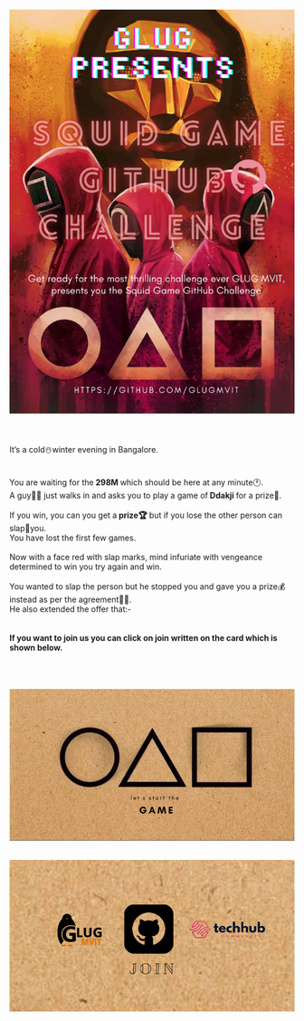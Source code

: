 <br/>![poster](https://github.com/shreyan55/assets/blob/main/WhatsApp%20Image%202022-01-22%20at%2014.02.04.jpeg)<br/>
<br/>
<br/>
<br/>
It’s a cold☃️winter evening in Bangalore.<br/>
<br/>
<br/>
You are waiting for the<b> 298M </b>which should be here at any minute🕐.<br/>
A guy👨‍💼 just walks in and asks you to play a game of<b> Ddakji </b> for a prize🎁.<br/><br/>
If you win, you can you get a<b> prize🏆</b> but if you lose the other person can slap👋you. <br/>
You have lost the first few games.
<br/>
<br/>
Now with a face red with slap marks, mind infuriate  with vengeance determined to win you try again and win.<br/><br/>
You wanted to slap the person but he stopped you and gave you a prize💰instead as per the agreement🤝🏼.<br/>
He also extended the offer that:-<br/><br/><br/>
<b> If you want to join us you can click on join written on the card which is shown below.</b><br/>
<br/>
<br/>
<br/>


![Challenge card1](https://github.com/shreyan55/assets/blob/main/1.png)
<br/>
<br/>

[![Registration](https://github.com/shreyan55/assets/blob/main/2.png)](https://forms.gle/CpaDHYTSViwzVuxc9)
